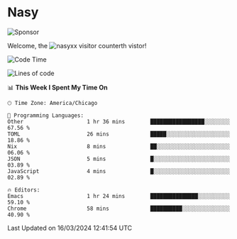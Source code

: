 # Nasy

<!--
<p align="center">
<img height="200" src="https://github-readme-stats.vercel.app/api?username=nasyxx&count_private=true&show_icons=true&theme=dracula&include_all_commits=true"/>
<img height="200" src="https://github-readme-stats.vercel.app/api/top-langs/?username=nasyxx&theme=dracula&hide=html,jupyter+notebook&count_private=true&show_icons=true"/>
</p>

  
----------------
-->

![Sponsor](https://img.shields.io/static/v1.svg?label=Sponsor&message=%E2%9D%A4&logo=GitHub&style=flat&color=pink)
 
Welcome, the ![nasyxx visitor counter](https://count.getloli.com/get/@nasyxx?theme=rule34)th vistor!
 
<!--START_SECTION:waka-->
![Code Time](http://img.shields.io/badge/Code%20Time-4%2C352%20hrs%2035%20mins-blue)

![Lines of code](https://img.shields.io/badge/From%20Hello%20World%20I%27ve%20Written-6.3%20million%20lines%20of%20code-blue)

📊 **This Week I Spent My Time On** 

```text
🕑︎ Time Zone: America/Chicago

💬 Programming Languages: 
Other                    1 hr 36 mins        █████████████████░░░░░░░░   67.56 % 
TOML                     26 mins             █████░░░░░░░░░░░░░░░░░░░░   18.86 % 
Nix                      8 mins              ██░░░░░░░░░░░░░░░░░░░░░░░   06.06 % 
JSON                     5 mins              █░░░░░░░░░░░░░░░░░░░░░░░░   03.89 % 
JavaScript               4 mins              █░░░░░░░░░░░░░░░░░░░░░░░░   02.89 % 

🔥 Editors: 
Emacs                    1 hr 24 mins        ███████████████░░░░░░░░░░   59.10 % 
Chrome                   58 mins             ██████████░░░░░░░░░░░░░░░   40.90 % 
```


 Last Updated on 16/03/2024 12:41:54 UTC
<!--END_SECTION:waka-->

<!-- ![visitors](https://visitor-badge.laobi.icu/badge?page_id=nasyxx.nasyxx) -->
